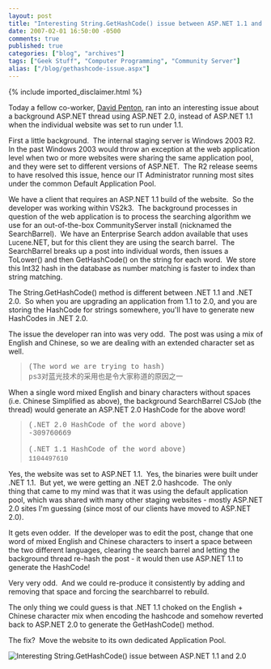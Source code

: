 ```yaml
---
layout: post
title: "Interesting String.GetHashCode() issue between ASP.NET 1.1 and 2.0"
date: 2007-02-01 16:50:00 -0500
comments: true
published: true
categories: ["blog", "archives"]
tags: ["Geek Stuff", "Computer Programming", "Community Server"]
alias: ["/blog/gethashcode-issue.aspx"]
---
```

<!-- more -->
{% include imported_disclaimer.html %}
<P>Today a fellow co-worker, <A class="" href="http://sqladvice.com/blogs/dpenton/" target=_blank mce_href="http://sqladvice.com/blogs/dpenton/">David Penton</A>,&nbsp;ran into an interesting issue about a background&nbsp;ASP.NET&nbsp;thread using ASP.NET 2.0, instead of ASP.NET 1.1 when the individual website was set to run under 1.1.</P>
<P>First a little background.&nbsp; The internal staging server is Windows 2003 R2.&nbsp; In the past&nbsp;Windows 2003 would throw an exception at the web application level when two or more websites were sharing the same application pool, and they were set to different versions of ASP.NET.&nbsp; The R2 release seems to have resolved this issue, hence our IT Administrator running most sites under the common Default Application Pool.</P>
<P>We have a client that requires an ASP.NET 1.1 build of the website.&nbsp; So&nbsp;the developer&nbsp;was working within VS2k3.&nbsp; The background processes in question of the web application is to process the searching algorithm we use for an out-of-the-box CommunityServer install (nicknamed the SearchBarrel).&nbsp; We have an Enterprise Search addon available that uses <FONT size=2>Lucene</FONT>.NET, but for this client they are using the search barrel.&nbsp; The SearchBarrel breaks up a post into individual words, then issues a ToLower() and then GetHashCode() on the string for each word.&nbsp; We store this Int32 hash in the database as number matching is faster to index than string matching.</P>
<P>The String.GetHashCode() method is different between .NET 1.1 and .NET 2.0.&nbsp; So when you are upgrading an application from 1.1 to 2.0, and you are storing the HashCode for strings somewhere, you'll have to generate new HashCodes in .NET 2.0.</P>
<P>The issue the developer ran into was very odd.&nbsp; The post was&nbsp;using a mix of English and Chinese, so we are dealing with an extended character set as well.</P>
<BLOCKQUOTE>
<P><FONT face="courier new,courier">(The word we are trying to hash)<BR>ps3对蓝光技术的采用也是令大家称道的原因之一&nbsp;</FONT></P></BLOCKQUOTE>
<P>When a single word mixed English and binary characters without spaces (i.e. Chinese Simplified as above), the background SearchBarrel CSJob (the thread) would generate an ASP.NET&nbsp;2.0 HashCode for the above word!&nbsp;</P>
<BLOCKQUOTE>
<P><FONT face="courier new,courier">(.NET 2.0 HashCode of the word above)<BR>-309760669<BR><BR>(.NET 1.1 HashCode of the word above)<BR><FONT size=2>1104497610</FONT></FONT>&nbsp;</P></BLOCKQUOTE>
<P>Yes, the website was set to ASP.NET 1.1.&nbsp; Yes, the binaries were built under .NET 1.1.&nbsp; But yet, we were getting an .NET 2.0 hashcode.&nbsp; The only thing&nbsp;that came to my mind was&nbsp;that it was using the default application pool, which was shared with many other staging websites - mostly ASP.NET 2.0 sites I'm guessing (since most of our clients have moved to ASP.NET 2.0).</P>
<P>It gets even odder.&nbsp; If the developer was to edit the post, change that one word of mixed English and Chinese characters to insert a space between the two different languages, clearing the search barrel and letting the background thread re-hash the post - it would then use ASP.NET 1.1 to generate the HashCode!</P>
<P>Very very odd.&nbsp; And we could re-produce it consistently by adding and removing that space and forcing the searchbarrel to rebuild.</P>
<P>The only thing we could guess is that .NET 1.1 choked on the English + Chinese character mix when encoding the hashcode and somehow reverted back to&nbsp;ASP.NET 2.0 to generate the GetHashCode() method.</P>
<P>The fix?&nbsp; Move the website to its own dedicated Application Pool.</P>
<P mce_keep="true"><img alt='Interesting String.GetHashCode() issue between ASP.NET 1.1 and 2.0' src='http://qainsight.net/content/binary/SQA_For_Dummies.jpg'/></P>
